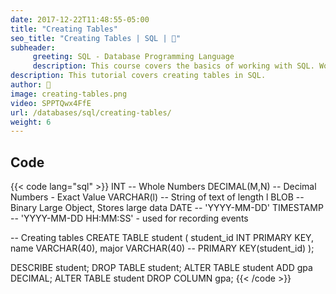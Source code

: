 ```yaml
---
date: 2017-12-22T11:48:55-05:00
title: "Creating Tables"
seo_title: "Creating Tables | SQL | 🦒"
subheader:
     greeting: SQL - Database Programming Language
     description: This course covers the basics of working with SQL. Work your way through the videos/articles and I'll teach you everything you need to know to interact with database management systems and create powerful relational databases!
description: This tutorial covers creating tables in SQL.
author: 🦒
image: creating-tables.png
video: SPPTQwx4FfE
url: /databases/sql/creating-tables/
weight: 6
---
```


## Code

{{< code lang="sql" >}}
INT                           -- Whole Numbers
DECIMAL(M,N)                  -- Decimal Numbers - Exact Value
VARCHAR(l)                    -- String of text of length l
BLOB                          -- Binary Large Object, Stores large data
DATE                          -- 'YYYY-MM-DD'
TIMESTAMP                     -- 'YYYY-MM-DD HH:MM:SS' - used for recording events

-- Creating tables
CREATE TABLE student (
  student_id INT PRIMARY KEY,
  name VARCHAR(40),
  major VARCHAR(40)
  -- PRIMARY KEY(student_id)
);

DESCRIBE student;
DROP TABLE student;
ALTER TABLE student ADD gpa DECIMAL;
ALTER TABLE student DROP COLUMN gpa;
{{< /code >}}

